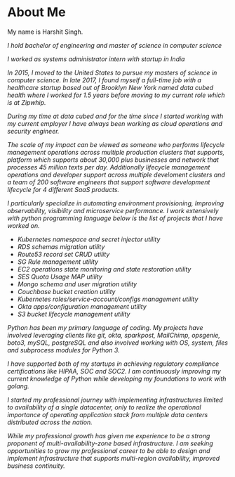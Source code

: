 # About Me


My name is Harshit Singh.

_I hold bachelor of engineering and master of science in computer science_

_I worked as systems administrator intern with startup in India_

_In 2015, I moved to the United States to pursue my masters of science in computer science. In late 2017, I found myself a full-time job with a healthcare startup based out of Brooklyn New York named data cubed health where I worked for 1.5 years before moving to my current role which is at Zipwhip._

_During my time at data cubed and for the time since I started working with my current employer I have always been working as cloud operations and security engineer._

_The scale of my impact can be viewed as someone who performs lifecycle management operations across multiple production clusters that supports, platform which supports about 30,000 plus businesses and network that processes 45 million texts per day. Additionally lifecycle management operations and developer support across multiple develoment clusters and a team of 200 software engineers that support software development lifecycle for 4 different SaaS products._

_I particularly specialize in automating environment provisioning, Improving observability, visibility and microservice performance. I work extensively with python programming language below is the list of projects that I have worked on._

- _Kubernetes namespace and secret injector utility_
- _RDS schemas migration utility_
- _Route53 record set CRUD utility_
- _SG Rule management utility_
- _EC2 operations state monitoring and state restoration utility_
- _SES Quota Usage MAP utility_
- _Mongo schema and user migration utility_
- _Couchbase bucket creation utility_
- _Kubernetes roles/service-account/configs management utility_
- _Okta apps/configuration management utility_
- _S3 bucket lifecycle management utility_

_Python has been my primary language of coding. My projects have involved leveraging clients like git, okta, sparkpost, MailChimp, opsgenie, boto3, mySQL, postgreSQL and also involved working with OS, system, files and subprocess modules for Python 3._

_I have supported both of my startups in achieving regulatory compliance certifications like HIPAA, SOC and SOC2. I am continuously improving my current knowledge of Python while developing my foundations to work with golang._

_I started my professional journey with implementing infrastructures limited to availability of a single datacenter, only to realize the operational importance of operating application stack from multiple data centers distributed across the nation._

_While my professional growth has given me experience to be a strong proponent of multi-availability-zone based infrastructure. I am seeking opportunities to grow my professional career to be able to design and implement infrastructure that supports multi-region availability, improved business continuity._
